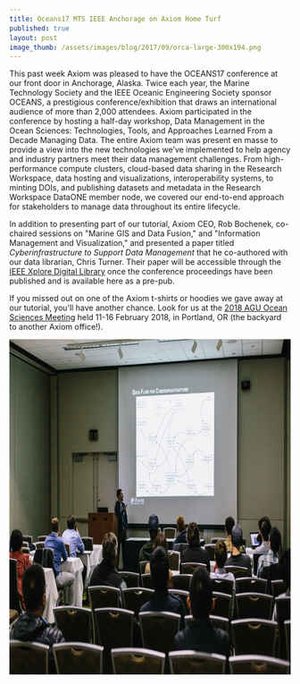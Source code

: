 ```yaml
---
title: Oceans17 MTS IEEE Anchorage on Axiom Home Turf
published: true
layout: post
image_thumb: /assets/images/blog/2017/09/orca-large-300x194.png
---
```


This past week Axiom was pleased to have the OCEANS17 conference at our front door in Anchorage, Alaska. Twice each year, the Marine Technology Society and the IEEE Oceanic Engineering Society sponsor OCEANS, a prestigious conference/exhibition that draws an international audience of more than 2,000 attendees. Axiom participated in the conference by hosting a half-day workshop, Data Management in the Ocean Sciences: Technologies, Tools, and Approaches Learned From a Decade Managing Data. The entire Axiom team was present en masse to provide a view into the new technologies we’ve implemented to help agency and industry partners meet their data management challenges. From high-performance compute clusters, cloud-based data sharing in the Research Workspace, data hosting and visualizations, interoperability systems, to minting DOIs, and publishing datasets and metadata in the Research Workspace DataONE member node, we covered our end-to-end approach for stakeholders to manage data throughout its entire lifecycle. 

In addition to presenting part of our tutorial, Axiom CEO, Rob Bochenek, co-chaired sessions on "Marine GIS and Data Fusion," and "Information Management and Visualization," and presented a paper titled *Cyberinfrastructure to Support Data Management* that he co-authored with our data librarian, Chris Turner. Their paper will be accessible through the [IEEE Xplore Digital Library](http://ieeexplore.ieee.org/Xplore/home.jsp) once the conference proceedings have been published and is available here as a pre-pub. 

If you missed out on one of the Axiom t-shirts or hoodies we gave away at our tutorial, you'll have another chance. Look for us at the [2018 AGU Ocean Sciences Meeting](https://osm.agu.org/2018/) held 11-16 February 2018, in Portland, OR (the backyard to another Axiom office!).

<img src="/assets/images/blog/2017/09/pjj2017-anchorage-wck-001-20170918.jpg" class="img-responsive pull-left" style="height: 600px"/>

